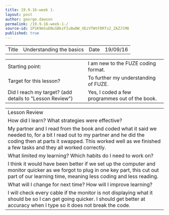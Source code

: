 ```yaml
---
title: 19.9.16-week 1-
layout: post
author: george.dawson
permalink: /19.9.16-week-1-/
source-id: 1P1K9mSuENuSBkzFIu8wDW_XEzVTWtFDRTs2_ZAZJlM8
published: true
---
```

<table>
  <tr>
    <td>Title</td>
    <td>Understanding the basics</td>
    <td>Date</td>
    <td>19/09/16</td>
  </tr>
</table>


<table>
  <tr>
    <td>Starting point:</td>
    <td>I am new to the FUZE coding format.</td>
  </tr>
  <tr>
    <td>Target for this lesson?</td>
    <td>To further my understanding of FUZE.</td>
  </tr>
  <tr>
    <td>Did I reach my target? 
(add details to "Lesson Review")</td>
    <td>Yes, I coded a few programmes out of the book.</td>
  </tr>
</table>


<table>
  <tr>
    <td>Lesson Review</td>
  </tr>
  <tr>
    <td>How did I learn? What strategies were effective?</td>
  </tr>
  <tr>
    <td>My partner and I read from the book and coded what it said we needed to, for a bit I read out to my partner and he did the coding then at parts it swapped. This worked well as we finished a few tasks and they all worked correctly.</td>
  </tr>
  <tr>
    <td>What limited my learning? Which habits do I need to work on? </td>
  </tr>
  <tr>
    <td>I think it would have been better if we set up the computer and monitor quicker as we forgot to plug in one key part, this cut out part of our learning time, meaning less coding and less reading.</td>
  </tr>
  <tr>
    <td>What will I change for next time? How will I improve learning?</td>
  </tr>
  <tr>
    <td>I will check every cable if the monitor is not displaying what it should be so I can get going quicker. I should get better at accuracy when I type so it does not break the code.</td>
  </tr>
</table>


